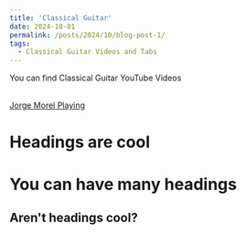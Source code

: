 ```yaml
---
title: 'Classical Guitar'
date: 2024-10-01
permalink: /posts/2024/10/blog-post-1/
tags:
  - Classical Guitar Videos and Tabs  
---
```


You can find Classical Guitar YouTube Videos 

<br>[Jorge Morel Playing](https://www.youtube.com/watch?v=egDcHchu2do)

Headings are cool
======

You can have many headings
======

Aren't headings cool?
------
